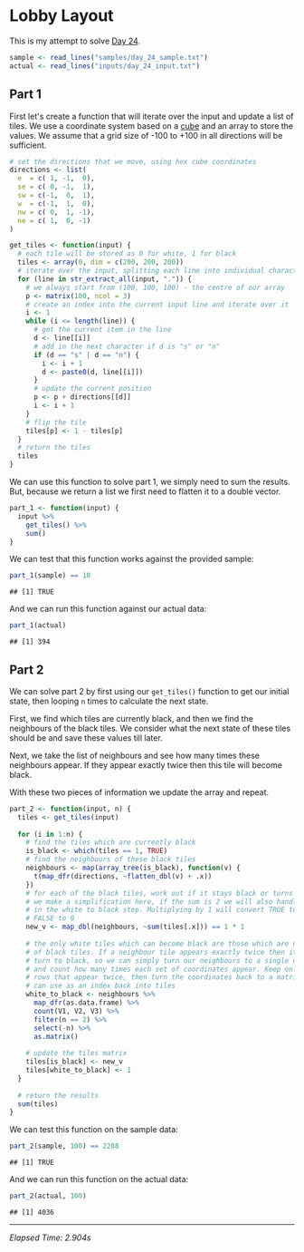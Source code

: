 # Lobby Layout



This is my attempt to solve [Day 24](https://adventofcode.com/2020/day/24).


```r
sample <- read_lines("samples/day_24_sample.txt")
actual <- read_lines("inputs/day_24_input.txt")
```

## Part 1

First let's create a function that will iterate over the input and update a list of tiles. We use a coordinate system
based on a [cube](https://www.redblobgames.com/grids/hexagons/) and an array to store the values. We assume that a grid
size of -100 to +100 in all directions will be sufficient.


```r
# set the directions that we move, using hex cube coordinates
directions <- list(
  e  = c( 1, -1,  0),
  se = c( 0, -1,  1),
  sw = c(-1,  0,  1),
  w  = c(-1,  1,  0),
  nw = c( 0,  1, -1),
  ne = c( 1,  0, -1)
)

get_tiles <- function(input) {
  # each tile will be stored as 0 for white, 1 for black
  tiles <- array(0, dim = c(200, 200, 200))
  # iterate over the input, splitting each line into individual characters
  for (line in str_extract_all(input, ".")) {
    # we always start from (100, 100, 100) - the centre of our array
    p <- matrix(100, ncol = 3)
    # create an index into the current input line and iterate over it
    i <- 1
    while (i <= length(line)) {
      # get the current item in the line
      d <- line[[i]]
      # add in the next character if d is "s" or "n"
      if (d == "s" | d == "n") {
        i <- i + 1
        d <- paste0(d, line[[i]])
      }
      # update the current position
      p <- p + directions[[d]]
      i <- i + 1
    }
    # flip the tile
    tiles[p] <- 1 - tiles[p]
  }
  # return the tiles
  tiles
}
```

We can use this function to solve part 1, we simply need to sum the results. But, because we return a list we first
need to flatten it to a double vector.


```r
part_1 <- function(input) {
  input %>%
    get_tiles() %>%
    sum()
}
```

We can test that this function works against the provided sample:


```r
part_1(sample) == 10
```

```
## [1] TRUE
```

And we can run this function against our actual data:


```r
part_1(actual)
```

```
## [1] 394
```

## Part 2

We can solve part 2 by first using our `get_tiles()` function to get our initial state, then looping `n` times to
calculate the next state.

First, we find which tiles are currently black, and then we find the neighbours of the black tiles. We consider what the
next state of these tiles should be and save these values till later.

Next, we take the list of neighbours and see how many times these neighbours appear. If they appear exactly twice then
this tile will become black.

With these two pieces of information we update the array and repeat.


```r
part_2 <- function(input, n) {
  tiles <- get_tiles(input)
  
  for (i in 1:n) {
    # find the tiles which are currently black
    is_black <- which(tiles == 1, TRUE)
    # find the neighbours of these black tiles
    neighbours <- map(array_tree(is_black), function(v) {
      t(map_dfr(directions, ~flatten_dbl(v) + .x))
    })
    # for each of the black tiles, work out if it stays black or turns white
    # we make a simplification here, if the sum is 2 we will also handle this
    # in the white to black step. Multiplying by 1 will convert TRUE to 1 and
    # FALSE to 0
    new_v <- map_dbl(neighbours, ~sum(tiles[.x])) == 1 * 1
    
    # the only white tiles which can become black are those which are neighbours
    # of black tiles. If a neighbour tile appears exactly twice then it will
    # turn to black, so we can simply turn our neighbours to a single dataframe
    # and count how many times each set of coordinates appear. Keep only the
    # rows that appear twice, then turn the coordinates back to a matrix so we
    # can use as an index back into tiles
    white_to_black <- neighbours %>%
      map_dfr(as.data.frame) %>%
      count(V1, V2, V3) %>%
      filter(n == 2) %>%
      select(-n) %>%
      as.matrix()
    
    # update the tiles matrix
    tiles[is_black] <- new_v
    tiles[white_to_black] <- 1
  }
  
  # return the results
  sum(tiles)
}
```

We can test this function on the sample data:


```r
part_2(sample, 100) == 2208
```

```
## [1] TRUE
```

And we can run this function on the actual data:


```r
part_2(actual, 100)
```

```
## [1] 4036
```

---

*Elapsed Time: 2.904s*
